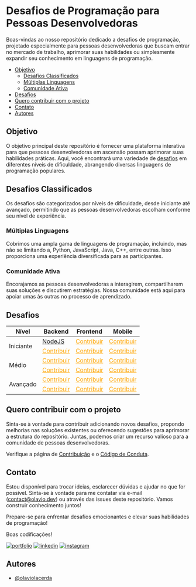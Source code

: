 # Desafios de Programação para Pessoas Desenvolvedoras

Boas-vindas ao nosso repositório dedicado a desafios de programação, projetado especialmente para pessoas desenvolvedoras que buscam entrar no mercado de trabalho, aprimorar suas habilidades ou simplesmente expandir seu conhecimento em linguagens de programação.

* [Objetivo](#objetivo)
    + [Desafios Classificados](#desafios-classificados)
    + [Múltiplas Linguagens](#múltiplas-linguagens)
    + [Comunidade Ativa](#comunidade-ativa)
* [Desafios](#desafios)
* [Quero contribuir com o projeto](#quero-contribuir-com-o-projeto)
* [Contato](#contato)
* [Autores](#autores)

## Objetivo

O objetivo principal deste repositório é fornecer uma plataforma interativa para que pessoas desenvolvedoras em ascensão possam aprimorar suas habilidades práticas. Aqui, você encontrará uma variedade de [desafios](#desafios) em diferentes níveis de dificuldade, abrangendo diversas linguagens de programação populares.

## Desafios Classificados

Os desafios são categorizados por níveis de dificuldade, desde iniciante até avançado, permitindo que as pessoas desenvolvedoras escolham conforme seu nível de experiência.

### Múltiplas Linguagens

Cobrimos uma ampla gama de linguagens de programação, incluindo, mas não se limitando a, Python, JavaScript, Java, C++, entre outras. Isso proporciona uma experiência diversificada para as participantes.

### Comunidade Ativa

Encorajamos as pessoas desenvolvedoras a interagirem, compartilharem suas soluções e discutirem estratégias. Nossa comunidade está aqui para apoiar umas às outras no processo de aprendizado.


## Desafios

<table>
    <thead>
        <tr>
            <th>Nível</th>
            <th>Backend</th>
            <th>Frontend</th>
            <th>Mobile</th>
        </tr>
    </thead>
    <tbody>
        <tr>
            <td rowspan="2">Iniciante</td>
            <td>
                <a href="/backend/iniciante/nodejs/index.md">NodeJS</a>
            </td>
            <td><a style="color:orange;" href="#quero-contribuir-com-o-projeto">Contribuir<a></td>
            <td><a style="color:orange;" href="#quero-contribuir-com-o-projeto">Contribuir<a></td>
        </tr>
        <tr>
            <td><a style="color:orange;" href="#quero-contribuir-com-o-projeto">Contribuir<a></td> 
            <td><a style="color:orange;" href="#quero-contribuir-com-o-projeto">Contribuir<a></td>
            <td><a style="color:orange;" href="#quero-contribuir-com-o-projeto">Contribuir<a></td>
        </tr>
        <tr>
            <td rowspan="2">Médio</td>
            <td><a style="color:orange;" href="#quero-contribuir-com-o-projeto">Contribuir<a></td>
            <td><a style="color:orange;" href="#quero-contribuir-com-o-projeto">Contribuir<a></td>
            <td><a style="color:orange;" href="#quero-contribuir-com-o-projeto">Contribuir<a></td>
        </tr>
        <tr>
            <td><a style="color:orange;" href="#quero-contribuir-com-o-projeto">Contribuir<a></td> 
            <td><a style="color:orange;" href="#quero-contribuir-com-o-projeto">Contribuir<a></td>
            <td><a style="color:orange;" href="#quero-contribuir-com-o-projeto">Contribuir<a></td>
        </tr>
        <tr>
            <td rowspan="2">Avançado</td>
            <td><a style="color:orange;" href="#quero-contribuir-com-o-projeto">Contribuir<a></td>
            <td><a style="color:orange;" href="#quero-contribuir-com-o-projeto">Contribuir<a></td>
            <td><a style="color:orange;" href="#quero-contribuir-com-o-projeto">Contribuir<a></td>
        </tr>
        <tr>
            <td><a style="color:orange;" href="#quero-contribuir-com-o-projeto">Contribuir<a></td> 
            <td><a style="color:orange;" href="#quero-contribuir-com-o-projeto">Contribuir<a></td>
            <td><a style="color:orange;" href="#quero-contribuir-com-o-projeto">Contribuir<a></td>
        </tr>
    </tbody>
</table>

## Quero contribuir com o projeto

Sinta-se à vontade para contribuir adicionando novos desafios, propondo melhorias nas soluções existentes ou oferecendo sugestões para aprimorar a estrutura do repositório. Juntas, podemos criar um recurso valioso para a comunidade de pessoas desenvolvedoras.

Verifique a página de [Contribuição](docs/CONTRIBUTING.md) e o [Código de Conduta](docs/CODE_OF_CONDUCT.md).

## Contato

Estou disponível para trocar ideias, esclarecer dúvidas e ajudar no que for possível. Sinta-se à vontade para me contatar via e-mail (contact@olavio.dev) ou através das issues deste repositório. Vamos construir conhecimento juntos!

Prepare-se para enfrentar desafios emocionantes e elevar suas habilidades de programação! 

Boas codificações!

[![portfolio](https://img.shields.io/badge/my_portfolio-000?style=for-the-badge&logo=ko-fi&logoColor=white)](https://olavio.dev/)
[![linkedin](https://img.shields.io/badge/linkedin-0A66C2?style=for-the-badge&logo=linkedin&logoColor=white)](https://www.linkedin.com/in/olaviolacerda/)
[![instagram](https://img.shields.io/badge/Instagram-E4405F?style=for-the-badge&logo=instagram&logoColor=white)](https://www.instagram.com/olavio.dev/)


## Autores

- [@olaviolacerda](https://www.github.com/olaviolacerda)

